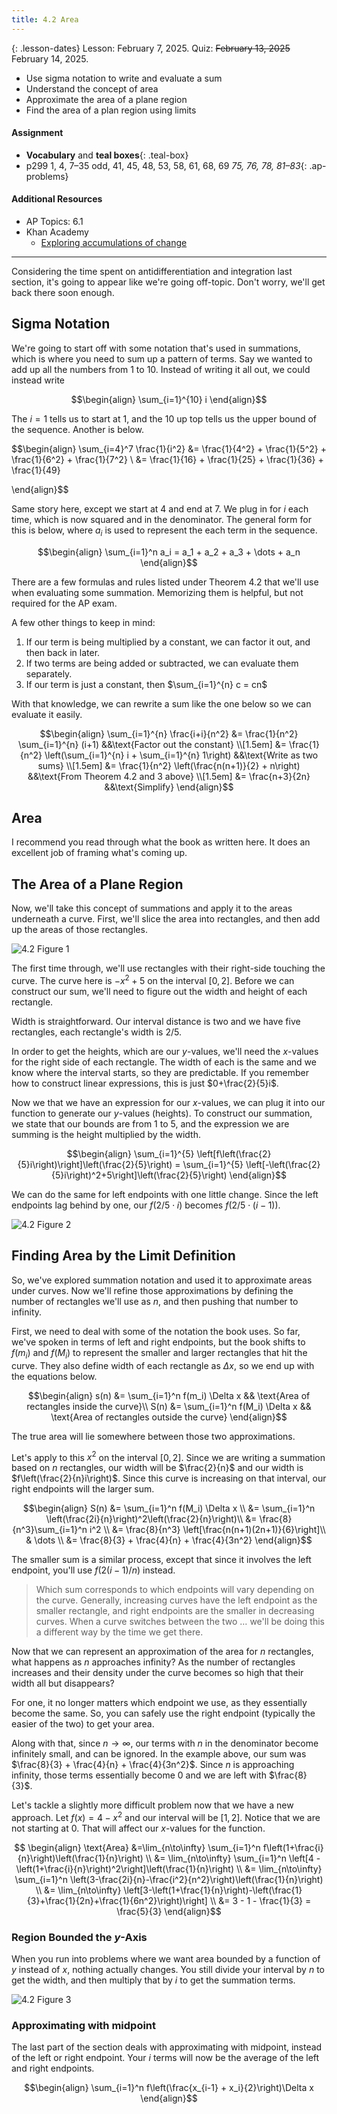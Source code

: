 ```yaml
---
title: 4.2 Area
---
```


{: .lesson-dates}
Lesson: February 7, 2025. Quiz: ~~February 13, 2025~~ February 14, 2025.

- Use sigma notation to write and evaluate a sum
- Understand the concept of area
- Approximate the area of a plane region
- Find the area of a plan region using limits

#### Assignment

- **Vocabulary** and **teal boxes**{: .teal-box}
- p299 1, 4, 7–35 odd, 41, 45, 48, 53, 58, 61, 68, 69 *75, 76, 78, 81–83*{: .ap-problems}

#### Additional Resources

- AP Topics: 6.1
- Khan Academy
  - [Exploring accumulations of change](https://www.khanacademy.org/math/ap-calculus-ab/ab-integration-new/ab-6-1/v/introduction-to-integral-calculus)

---

Considering the time spent on antidifferentiation and integration last section, it's going to appear like we're going off-topic. Don't worry, we'll get back there soon enough.

## Sigma Notation

We're going to start off with some notation that's used in summations, which is where you need to sum up a pattern of terms. Say we wanted to add up all the numbers from 1 to 10. Instead of writing it all out, we could instead write

$$\begin{align}
\sum_{i=1}^{10} i
\end{align}$$

The $i=1$ tells us to start at 1, and the $10$ up top tells us the upper bound of the sequence. Another is below.

$$\begin{align}
\sum_{i=4}^7 \frac{1}{i^2} &= \frac{1}{4^2} + \frac{1}{5^2} + \frac{1}{6^2} + \frac{1}{7^2} \\
&= \frac{1}{16} + \frac{1}{25} + \frac{1}{36} + \frac{1}{49}

\end{align}$$

Same story here, except we start at 4 and end at 7. We plug in for $i$ each time, which is now squared and in the denominator. The general form for this is below, where $a_i$ is used to represent the each term in the sequence.

$$\begin{align}
\sum_{i=1}^n a_i = a_1 + a_2 + a_3 + \dots + a_n
\end{align}$$

There are a few formulas and rules listed under Theorem 4.2 that we'll use when evaluating some summation. Memorizing them is helpful, but not required for the AP exam.

A few other things to keep in mind:

1. If our term is being multiplied by a constant, we can factor it out, and then back in later.
2. If two terms are being added or subtracted, we can evaluate them separately.
3. If our term is just a constant, then $\sum_{i=1}^{n} c = cn$

With that knowledge, we can rewrite a sum like the one below so we can evaluate it easily.

$$\begin{align}
\sum_{i=1}^{n} \frac{i+i}{n^2}  &= \frac{1}{n^2} \sum_{i=1}^{n} (i+1)                               &&\text{Factor out the constant} \\[1.5em]
                                &= \frac{1}{n^2} \left(\sum_{i=1}^{n} i + \sum_{i=1}^{n} 1\right)   &&\text{Write as two sums} \\[1.5em]
                                &= \frac{1}{n^2} \left(\frac{n(n+1)}{2} + n\right)                  &&\text{From Theorem 4.2 and 3 above} \\[1.5em]
                                &= \frac{n+3}{2n}                                                   &&\text{Simplify}
\end{align}$$

## Area

I recommend you read through what the book as written here. It does an excellent job of framing what's coming up.

## The Area of a Plane Region

Now, we'll take this concept of summations and apply it to the areas underneath a curve. First, we'll slice the area into rectangles, and then add up the areas of those rectangles.

![4.2 Figure 1](../img/4.2-figure-1.png)

The first time through, we'll use rectangles with their right-side touching the curve. The curve here is $-x^2 + 5$ on the interval $[0,2]$. Before we can construct our sum, we'll need to figure out the width and height of each rectangle.

Width is straightforward. Our interval distance is two and we have five rectangles, each rectangle's width is $2/5$.

In order to get the heights, which are our $y$-values, we'll need the $x$-values for the right side of each rectangle. The width of each is the same and we know where the interval starts, so they are predictable. If you remember how to construct linear expressions, this is just $0+\frac{2}{5}i$.

Now we that we have an expression for our $x$-values, we can plug it into our function to generate our $y$-values (heights). To construct our summation, we state that our bounds are from 1 to 5, and the expression we are summing is the height multiplied by the width.

$$\begin{align}
\sum_{i=1}^{5} \left[f\left(\frac{2}{5}i\right)\right]\left(\frac{2}{5}\right) = \sum_{i=1}^{5} \left[-\left(\frac{2}{5}i\right)^2+5\right]\left(\frac{2}{5}\right)
\end{align}$$

We can do the same for left endpoints with one little change. Since the left endpoints lag behind by one, our $f(2/5 \cdot i)$ becomes $f(2/5 \cdot (i-1))$.

![4.2 Figure 2](../img/4.2-figure-2.png)

## Finding Area by the Limit Definition

So, we've explored summation notation and used it to approximate areas under curves. Now we'll refine those approximations by defining the number of rectangles we'll use as $n$, and then pushing that number to infinity.

First, we need to deal with some of the notation the book uses. So far, we've spoken in terms of left and right endpoints, but the book shifts to $f(m_i)$ and $f(M_i)$ to represent the smaller and larger rectangles that hit the curve. They also define width of each rectangle as $\Delta x$, so we end up with the equations below.

$$\begin{align}
s(n) &= \sum_{i=1}^n f(m_i) \Delta x && \text{Area of rectangles inside the curve}\\
S(n) &= \sum_{i=1}^n f(M_i) \Delta x && \text{Area of rectangles outside the curve}
\end{align}$$

The true area will lie somewhere between those two approximations.

Let's apply to this $x^2$ on the interval $[0,2]$. Since we are writing a summation based on $n$ rectangles, our width will be $\frac{2}{n}$ and our width is $f\left(\frac{2}{n}i\right)$. Since this curve is increasing on that interval, our right endpoints will the larger sum.

$$\begin{align}
S(n) &= \sum_{i=1}^n f(M_i) \Delta x \\
     &= \sum_{i=1}^n \left(\frac{2i}{n}\right)^2\left(\frac{2}{n}\right)\\
     &= \frac{8}{n^3}\sum_{i=1}^n i^2 \\
     &= \frac{8}{n^3} \left[\frac{n(n+1)(2n+1)}{6}\right]\\
     & \dots \\
     &= \frac{8}{3} + \frac{4}{n} + \frac{4}{3n^2}
\end{align}$$

The smaller sum is a similar process, except that since it involves the left endpoint, you'll use $f(2(i-1)/n)$ instead.

> Which sum corresponds to which endpoints will vary depending on the curve. Generally, increasing curves have the left endpoint as the smaller rectangle, and right endpoints are the smaller in decreasing curves. When a curve switches between the two … we'll be doing this a different way by the time we get there.

Now that we can represent an approximation of the area for $n$ rectangles, what happens as $n$ approaches infinity? As the number of rectangles increases and their density under the curve becomes so high that their width all but disappears?

For one, it no longer matters which endpoint we use, as they essentially become the same. So, you can safely use the right endpoint (typically the easier of the two) to get your area.

Along with that, since $n\rightarrow\infty$, our terms with $n$ in the denominator become infinitely small, and can be ignored. In the example above, our sum was $\frac{8}{3} + \frac{4}{n} + \frac{4}{3n^2}$. Since $n$ is approaching infinity, those terms essentially become 0 and we are left with $\frac{8}{3}$.

Let's tackle a slightly more difficult problem now that we have a new approach. Let $f(x) = 4 - x^2$ and our interval will be $[1,2]$. Notice that we are not starting at 0. That will affect our $x$-values for the function.

$$
\begin{align}
\text{Area} &=\lim_{n\to\infty} \sum_{i=1}^n f\left(1+\frac{i}{n}\right)\left(\frac{1}{n}\right) \\
                   &= \lim_{n\to\infty} \sum_{i=1}^n \left[4 - \left(1+\frac{i}{n}\right)^2\right]\left(\frac{1}{n}\right) \\
                   &= \lim_{n\to\infty} \sum_{i=1}^n \left(3-\frac{2i}{n}-\frac{i^2}{n^2}\right)\left(\frac{1}{n}\right) \\
                   &= \lim_{n\to\infty} \left[3-\left(1+\frac{1}{n}\right)-\left(\frac{1}{3}+\frac{1}{2n}+\frac{1}{6n^2}\right)\right] \\
                   &= 3 - 1 - \frac{1}{3} = \frac{5}{3}
\end{align}$$

### Region Bounded the $y$-Axis

When you run into problems where we want area bounded by a function of $y$ instead of $x$, nothing actually changes. You still divide your interval by $n$ to get the width, and then multiply that by $i$ to get the summation terms.

![4.2 Figure 3](../img/4.2-figure-3.png)

### Approximating with midpoint

The last part of the section deals with approximating with midpoint, instead of the left or right endpoint. Your $i$ terms will now be the average of the left and right endpoints.

$$\begin{align}
\sum_{i=1}^n f\left(\frac{x_{i-1} + x_i}{2}\right)\Delta x
\end{align}$$
